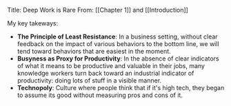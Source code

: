 Title: Deep Work is Rare
From: [[Chapter 1]] and [[Introduction]]

My key takeways:

* **The Principle of Least Resistance**: In a business setting, without clear feedback on the impact of various behaviors to the bottom line, we will tend toward behaviors that are easiest in the moment.
* **Busyness as Proxy for Productivity**: In the absence of clear indicators of what it means to be productive and valuable in their jobs, many knowledge workers turn back toward an industrial indicator of productivity: doing lots of stuff in a visible manner.
* **Technopoly**: Culture where people think that if it's high tech, they began to assume its good without measuring pros and cons of it.


